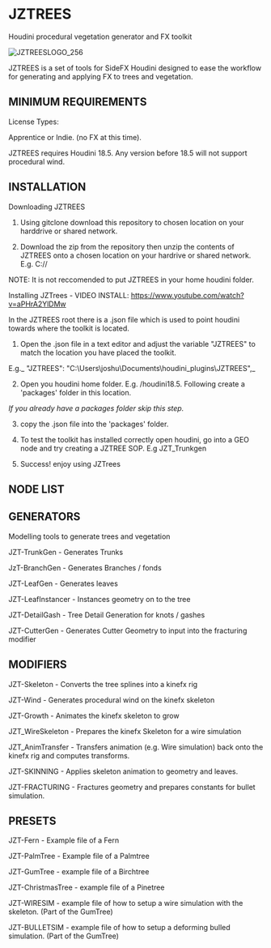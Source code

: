# JZTREES
Houdini procedural vegetation generator and FX toolkit

![JZTREESLOGO_256](https://user-images.githubusercontent.com/23189306/125146790-1aa98680-e16b-11eb-91e7-02d2d0a94058.png)

JZTREES is a set of tools for SideFX Houdini designed to ease the workflow for generating and applying FX to trees and vegetation.

## MINIMUM REQUIREMENTS

License Types: 

Apprentice or Indie. (no FX at this time).

JZTREES requires Houdini 18.5. Any version before 18.5 will not support procedural wind.

##  INSTALLATION

Downloading JZTREES
1) Using gitclone download this repository to chosen location on your harddrive or shared network.

2) Download the zip from the repository then unzip the contents of JZTREES onto a chosen location on your hardrive or shared network. E.g. C://

NOTE: It is not reccomended to put JZTREES in your home houdini folder.

Installing JZTrees - VIDEO INSTALL: https://www.youtube.com/watch?v=aPHrA2YlDMw

In the JZTREES root there is a .json file which is used to point houdini towards where the toolkit is located.

1) Open the .json file in a text editor and adjust the variable "JZTREES" to match the location you have placed the toolkit.

E.g._ "JZTREES": "C:\Users\joshu\Documents\houdini_plugins\JZTREES",_

2) Open you houdini home folder. E.g. /houdini18.5. Following create a 'packages' folder in this location.

_If you already have a packages folder skip this step._

3) copy the .json file into the 'packages' folder.

4) To test the toolkit has installed correctly open houdini, go into a GEO node and try creating a JZTREE SOP. E.g JZT_Trunkgen

5) Success! enjoy using JZTrees


## NODE LIST

## GENERATORS

Modelling tools to generate trees and vegetation

JZT-TrunkGen - Generates Trunks

JzT-BranchGen - Generates Branches / fonds

JZT-LeafGen - Generates leaves

JZT-LeafInstancer - Instances geometry on to the tree

JZT-DetailGash - Tree Detail Generation for knots / gashes

JZT-CutterGen - Generates Cutter Geometry to input into the fracturing modifier


## MODIFIERS

JZT-Skeleton - Converts the tree splines into a kinefx rig

JZT-Wind - Generates procedural wind on the kinefx skeleton

JZT-Growth - Animates the kinefx skeleton to grow

JZT_WireSkeleton - Prepares the kinefx Skeleton for a wire simulation

JZT_AnimTransfer - Transfers animation (e.g. Wire simulation) back onto the kinefx rig and computes transforms.

JZT-SKINNING - Applies skeleton animation to geometry and leaves.

JZT-FRACTURING - Fractures geometry and prepares constants for bullet simulation.

## PRESETS

JZT-Fern - Example file of a Fern

JZT-PalmTree - Example file of a Palmtree

JZT-GumTree - example file of a Birchtree

JZT-ChristmasTree - example file of a Pinetree

JZT-WIRESIM - example file of how to setup a wire simulation with the skeleton. (Part of the GumTree)

JZT-BULLETSIM - example file of how to setup a deforming bulled simulation. (Part of the GumTree)





